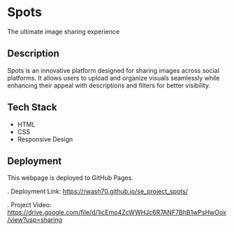 # Spots

The ultimate image sharing experience

## Description

Spots is an innovative platform designed for sharing images across social platforms. It allows users to upload and organize visuals seamlessly while enhancing their appeal with descriptions and filters for better visibility.

## Tech Stack

- HTML
- CSS
- Responsive Design

## Deployment

This webpage is deployed to GitHub Pages.

. Deployment Link: https://rwash70.github.io/se_project_spots/

. Project Video: https://drive.google.com/file/d/1icEmo4ZcWWHJc6R7ANF7BhB1wPsHwOox/view?usp=sharing

